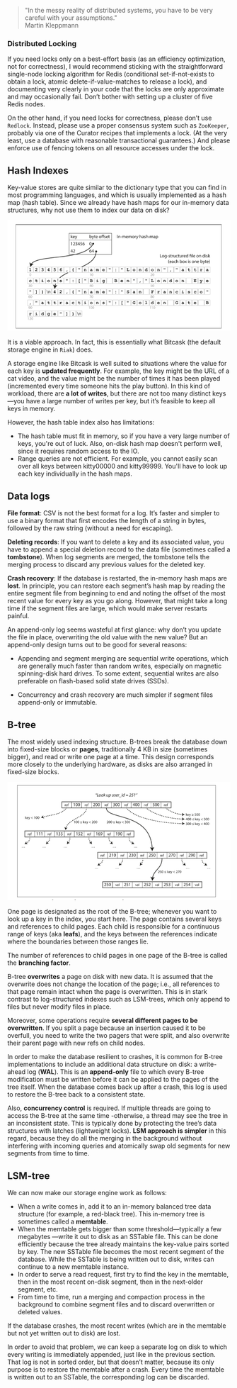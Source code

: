 > "In the messy reality of distributed systems, you have to be very careful with your assumptions."
> <br>
> Martin Kleppmann

### Distributed Locking

If you need locks only on a best-effort basis
(as an efficiency optimization, not for correctness),
I would recommend sticking
with the straightforward single-node locking algorithm for Redis
(conditional set-if-not-exists to obtain a lock, atomic delete-if-value-matches to release a lock),
and documenting very clearly in your code that the locks are only approximate and may occasionally fail.
Don’t bother with setting up a cluster of five Redis nodes.

On the other hand, if you need locks for correctness,
please don’t use `Redlock`.
Instead, please use a proper consensus system such as `ZooKeeper`,
probably via one of the Curator recipes that implements a lock.
(At the very least, use a database with reasonable transactional guarantees.)
And please enforce use of fencing tokens on all resource accesses under the lock.

## Hash Indexes

Key-value stores are quite similar to the dictionary type that
you can find in most programming languages,
and which is usually implemented as a hash map (hash table).
Since we already have hash maps for our in-memory data structures,
why not use them to index our data on disk?

![hashes.png](hashes.png)

It is a viable approach.
In fact, this is essentially what Bitcask (the default storage engine in `Riak`) does.

A storage engine like Bitcask is well suited to situations where
the value for each key is **updated frequently**.
For example, the key might be the URL of a cat video,
and the value might be the number of times it has been played
(incremented every time someone hits the play button).
In this kind of workload, there are **a lot of writes**,
but there are not too many distinct keys—you have a large number of writes per key,
but it’s feasible to keep all keys in memory.

However, the hash table index also has limitations:

- The hash table must fit in memory, so if you have a very large number of keys, you're out of luck.
Also, on-disk hash map doesn't perform well, since it requires random access to the IO. 
- Range queries are not efficient.
For example, you cannot easily scan over all keys between kitty00000 and kitty99999.
You'll have to look up each key individually in the hash maps.

## Data logs

**File format**:
CSV is not the best format for a log.
It’s faster and simpler to use a binary format that first encodes the length of a string in bytes,
followed by the raw string (without a need for escaping).

**Deleting records**:
If you want to delete a key and its associated value,
you have to append a special deletion record to the data file
(sometimes called a **tombstone**).
When log segments are merged,
the tombstone tells the merging process to discard
any previous values for the deleted key.

**Crash recovery**:
If the database is restarted, the in-memory hash maps are **lost**.
In principle, you can restore each segment’s hash map
by reading the entire segment file from beginning to end
and noting the offset of the most recent value for every key as you go along.
However, that might take a long time if the segment files are large,
which would make server restarts painful.

An append-only log seems wasteful at first glance: 
why don’t you update the file in place,
overwriting the old value with the new value?
But an append-only design turns out to be good for several reasons:

- Appending and segment merging are sequential write operations,
which are generally much faster than random writes,
especially on magnetic spinning-disk hard drives.
To some extent, sequential writes are also preferable on flash-based solid state drives (SSDs).

- Concurrency and crash recovery are much simpler if segment files append-only or immutable.

## B-tree

The most widely used indexing structure.
B-trees break the database down into fixed-size blocks or **pages**,
traditionally 4 KB in size (sometimes bigger),
and read or write one page at a time.
This design corresponds more closely to the underlying hardware,
as disks are also arranged in fixed-size blocks.

![b-tree.png](b-tree.png)

One page is designated as the root of the B-tree;
whenever you want to look up a key in the index, you start here.
The page contains several keys and references to child pages.
Each child is responsible for a continuous range of keys (aka **leafs**),
and the keys between the references indicate where the boundaries between those ranges lie.

The number of references to child pages in one page of the B-tree is called the **branching factor**.

B-tree **overwrites** a page on disk with new data.
It is assumed that the overwrite does not change the location of the page;
i.e., all references to that page remain intact when the page is overwritten.
This is in stark contrast to log-structured indexes such as LSM-trees,
which only append to files but never modify files in place.

Moreover, some operations require **several different pages to be overwritten**.
If you split a page because an insertion caused it to be overfull,
you need to write the two pagers that were split,
and also overwrite their parent page with new refs on child nodes.

In order to make the database resilient to crashes,
it is common for B-tree implementations to include an additional data structure on disk:
a write-ahead log (**WAL**).
This is an **append-only** file to which 
every B-tree modification must be written before
it can be applied to the pages of the tree itself.
When the database comes back up after a crash,
this log is used to restore the B-tree back to a consistent state.

Also, **concurrency control** is required.
If multiple threads are going to access the B-tree at the same time 
-otherwise, a thread may see the tree in an inconsistent state.
This is typically done by protecting the tree’s data structures with latches (lightweight locks).
**LSM approach is simpler** in this regard,
because they do all the merging in the background without interfering with incoming queries
and atomically swap old segments for new segments from time to time.

## LSM-tree

We can now make our storage engine work as follows:

- When a write comes in, add it to an in-memory balanced tree data structure (for
  example, a red-black tree).
  This in-memory tree is sometimes called a **memtable**.
- When the memtable gets bigger than some threshold—typically
  a few megabytes —write it out to disk as an SSTable file.
  This can be done efficiently because the tree already maintains the key-value pairs sorted by key.
  The new SSTable file becomes the most recent segment of the database.
  While the SSTable is being written out to disk, writes can continue to a new memtable instance.
- In order to serve a read request, first try to find the key in the memtable, then in the most recent on-disk segment,
  then in the next-older segment, etc.
- From time to time, run a merging and compaction process in the background to combine segment files and to discard
  overwritten or deleted values.

If the database crashes, the most recent writes
(which are in the memtable but not yet written out to disk) are lost.

In order to avoid that problem, we can keep a separate log on disk to which
every writing is immediately appended, just like in the previous section.
That log is not in sorted order, but that doesn’t matter,
because its only purpose is to restore the memtable after a crash.
Every time the memtable is written out to an SSTable, the corresponding log can be discarded.